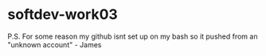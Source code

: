 # softdev-work03

P.S. For some reason my github isnt set up on my bash so it pushed from an "unknown account" - James
